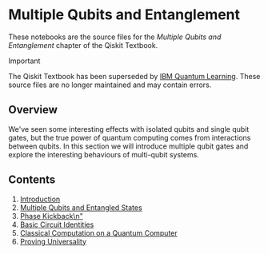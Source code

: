 # Multiple Qubits and Entanglement

These notebooks are the source files for the _Multiple Qubits and Entanglement_
chapter of the Qiskit Textbook.

> [!IMPORTANT]
> The Qiskit Textbook has been superseded by [IBM Quantum
> Learning](https://learning.quantum-computing.ibm.com). These source files are
> no longer maintained and may contain errors.

## Overview

We've seen some interesting effects with isolated qubits and single qubit
gates, but the true power of quantum computing comes from interactions between
qubits. In this section we will introduce multiple qubit gates and explore the
interesting behaviours of multi-qubit systems.

## Contents

1. [Introduction](./introduction.ipynb)
2. [Multiple Qubits and Entangled States](./multiple-qubits-entangled-states.ipynb)
3. [Phase Kickback\n"](./phase-kickback.ipynb)
4. [Basic Circuit Identities](./basic-circuit-identities.ipynb)
5. [Classical Computation on a Quantum Computer](./oracles.ipynb)
6. [Proving Universality](./proving-universality.ipynb)
